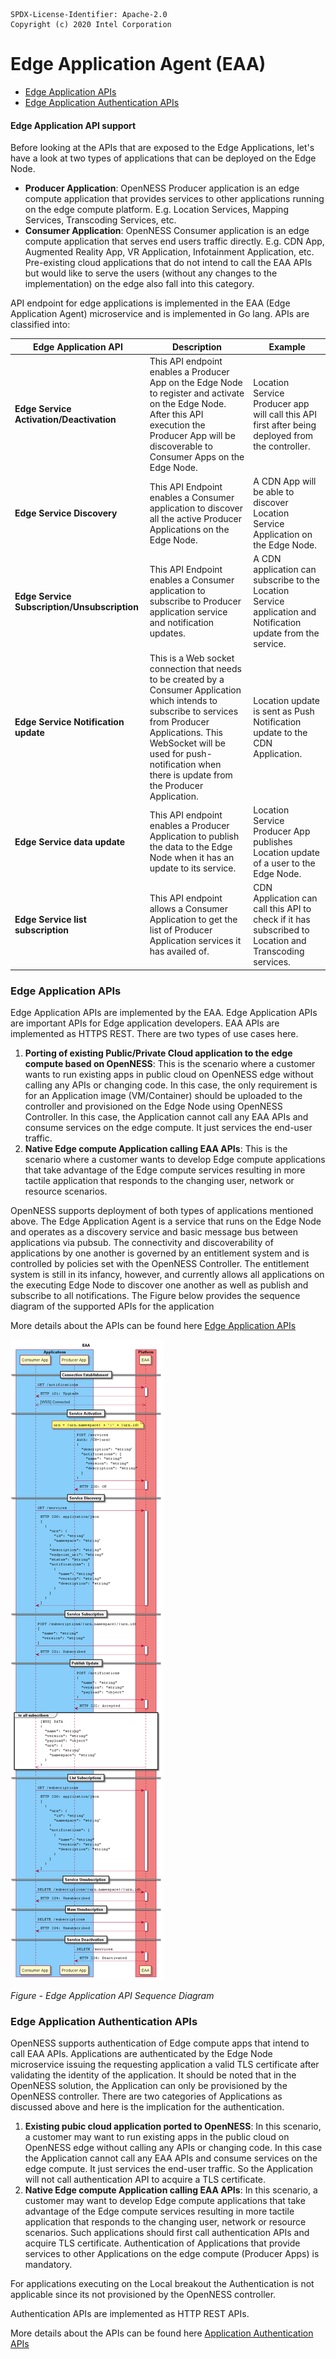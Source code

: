 ```text
SPDX-License-Identifier: Apache-2.0
Copyright (c) 2020 Intel Corporation
```
<!-- omit in toc -->
# Edge Application Agent (EAA)
- [Edge Application APIs](#edge-application-apis)
- [Edge Application Authentication APIs](#edge-application-authentication-apis)

#### Edge Application API support

Before looking at the APIs that are exposed to the Edge Applications, let's have a look at two types of applications that can be deployed on the Edge Node. 
- **Producer Application**: OpenNESS Producer application is an edge compute application that provides services to other applications running on the edge compute platform. E.g. Location Services, Mapping Services, Transcoding Services, etc. 
- **Consumer Application**: OpenNESS Consumer application is an edge compute application that serves end users traffic directly. E.g. CDN App, Augmented Reality App, VR Application, Infotainment Application, etc. Pre-existing cloud applications that do not intend to call the EAA APIs but would like to serve the users (without any changes to the implementation) on the edge also fall into this category. 

API endpoint for edge applications is implemented in the EAA (Edge Application Agent) microservice and is implemented in Go lang. APIs are classified into:

| Edge Application API                     | Description                                                                                                                                                                                                                                                 | Example                                                                                                         |
|------------------------------------------|-------------------------------------------------------------------------------------------------------------------------------------------------------------------------------------------------------------------------------------------------------------|-----------------------------------------------------------------------------------------------------------------|
| **Edge Service Activation/Deactivation** | This API endpoint enables a Producer App on the Edge Node to register and activate on the Edge Node\. After this API execution the Producer App will be discoverable to Consumer Apps on the Edge Node\.                                                    | Location Service Producer app will call this API first after being deployed from the controller\.               |
| **Edge Service Discovery**               | This API Endpoint enables a Consumer application to discover all the active Producer Applications on the Edge Node\.                                                                                                                                          | A CDN App will be able to discover Location Service Application on the Edge Node\.                              |
| **Edge Service Subscription/Unsubscription** | This API Endpoint enables a Consumer application to subscribe to Producer application service and notification updates\.                                                                                                                                      | A CDN application can subscribe to the Location Service application and Notification update from the service\.  |
| **Edge Service Notification update**     | This is a Web socket connection that needs to be created by a Consumer Application which intends to subscribe to services from Producer Applications\. This WebSocket will be used for push\-notification when there is update from the Producer Application\.  | Location update is sent as Push Notification update to the CDN Application\.                                        |
| **Edge Service data update**             | This API endpoint enables a Producer Application to publish the data to the Edge Node when it has an update to its service\.                                                                                                                                   |  Location Service Producer App publishes Location update of a user to the Edge Node\.                           |
| **Edge Service list subscription**       | This API endpoint allows a Consumer Application to get the list of Producer Application services it has availed of\.                                                                                                                                             | CDN Application can call this API to check if it has subscribed to Location and Transcoding services\.          |

### Edge Application APIs
Edge Application APIs are implemented by the EAA. Edge Application APIs are important APIs for Edge application developers. EAA APIs are implemented as HTTPS REST. There are two types of use cases here. 
1. **Porting of existing Public/Private Cloud application to the edge compute based on OpenNESS**: This is the scenario where a customer wants to run existing apps in public cloud on OpenNESS edge without calling any APIs or changing code. In this case, the only requirement is for an Application image (VM/Container) should be uploaded to the controller and provisioned on the Edge Node using OpenNESS Controller. In this case, the Application cannot call any EAA APIs and consume services on the edge compute. It just services the end-user traffic. 
3. **Native Edge compute Application calling EAA APIs**: This is the scenario where a customer wants to develop Edge compute applications that take advantage of the Edge compute services resulting in more tactile application that responds to the changing user, network or resource scenarios. 

OpenNESS supports deployment of both types of applications mentioned above. The Edge Application Agent is a service that runs on the Edge Node and operates as a discovery service and basic message bus between applications via pubsub. The connectivity and discoverability of applications by one another is governed by an entitlement system and is controlled by policies set with the OpenNESS Controller. The entitlement system is still in its infancy, however, and currently allows all applications on the executing Edge Node to discover one another as well as publish and subscribe to all notifications. The Figure below provides the sequence diagram of the supported APIs for the application 

More details about the APIs can be found here [Edge Application APIs](https://www.openness.org/api-documentation/?api=eaa) 

![Edge Application APIs](eaa-images/openness-eaa.png)

_Figure - Edge Application API Sequence Diagram_

### Edge Application Authentication APIs
OpenNESS supports authentication of Edge compute apps that intend to call EAA APIs. Applications are authenticated by the Edge Node microservice issuing the requesting application a valid TLS certificate after validating the identity of the application. It should be noted that in the OpenNESS solution, the Application can only be provisioned by the OpenNESS controller. There are two categories of Applications as discussed above and here is the implication for the authentication. 
1. **Existing pubic cloud application ported to OpenNESS**: In this scenario, a customer may want to run existing apps in the public cloud on OpenNESS edge without calling any APIs or changing code. In this case the Application cannot call any EAA APIs and consume services on the edge compute. It just services the end-user traffic. So the Application will not call authentication API to acquire a TLS certificate. 
2. **Native Edge compute Application calling EAA APIs**: In this scenario, a customer may want to develop Edge compute applications that take advantage of the Edge compute services resulting in more tactile application that responds to the changing user, network or resource scenarios. Such applications should first call authentication APIs and acquire TLS certificate. Authentication of Applications that provide services to other Applications on the edge compute (Producer Apps) is  mandatory.

For applications executing on the Local breakout the Authentication is not applicable since its not provisioned by the OpenNESS controller. 

Authentication APIs are implemented as HTTP REST APIs. 

More details about the APIs can be found here [Application Authentication APIs](https://www.openness.org/api-documentation/?api=auth) 